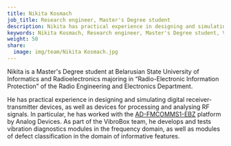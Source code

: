 ```yaml
---
title: Nikita Kosmach
job_title: Research engineer, Master's Degree student
description: Nikita has practical experience in designing and simulating digital receiver-transmitter devices, as well as devices for processing and analysing RF signals.
keywords: Nikita Kosmach, Research engineer, Master's Degree student, VibroBox
weight: 50
share:
  image: img/team/Nikita Kosmach.jpg
---
```

Nikita is a Master's Degree student at Belarusian State University of Informatics and Radioelectronics majoring in “Radio-Electronic Information Protection” of the Radio Engineering and Electronics Department.

He has practical experience in designing and simulating digital receiver-transmitter devices, as well as devices for processing and analysing RF signals. In particular, he has worked with the [AD-FMCOMMS1-EBZ](https://wiki.analog.com/resources/eval/user-guides/ad-fmcomms2-ebz) platform by Analog Devices. As part of the VibroBox team, he develops and tests vibration diagnostics modules in the frequency domain, as well as modules of defect classification in the domain of informative features.
